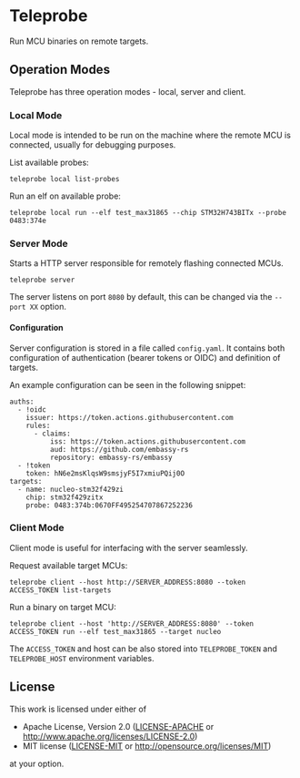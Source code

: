 # Teleprobe

Run MCU binaries on remote targets.

## Operation Modes
Teleprobe has three operation modes - local, server and client.

### Local Mode
Local mode is intended to be run on the machine where the remote MCU is connected, usually for debugging purposes.

List available probes:
```
teleprobe local list-probes
```

Run an elf on available probe:
```
teleprobe local run --elf test_max31865 --chip STM32H743BITx --probe 0483:374e
```

### Server Mode
Starts a HTTP server responsible for remotely flashing connected MCUs.

```
teleprobe server
```

The server listens on port `8080` by default, this can be changed via the `--port XX` option.

#### Configuration
Server configuration is stored in a file called `config.yaml`. It contains both configuration of authentication (bearer tokens or OIDC) and definition of targets.

An example configuration can be seen in the following snippet:
```
auths:
  - !oidc
    issuer: https://token.actions.githubusercontent.com
    rules:
      - claims:
          iss: https://token.actions.githubusercontent.com
          aud: https://github.com/embassy-rs
          repository: embassy-rs/embassy
  - !token
    token: hN6e2msKlqsW9smsjyF5I7xmiuPQij0O
targets:
  - name: nucleo-stm32f429zi
    chip: stm32f429zitx
    probe: 0483:374b:0670FF495254707867252236
```

### Client Mode
Client mode is useful for interfacing with the server seamlessly.

Request available target MCUs:
```
teleprobe client --host http://SERVER_ADDRESS:8080 --token ACCESS_TOKEN list-targets
```

Run a binary on target MCU:
```
teleprobe client --host 'http://SERVER_ADDRESS:8080' --token ACCESS_TOKEN run --elf test_max31865 --target nucleo
```

The `ACCESS_TOKEN` and host can be also stored into `TELEPROBE_TOKEN` and `TELEPROBE_HOST` environment variables.

## License

This work is licensed under either of

- Apache License, Version 2.0 ([LICENSE-APACHE](LICENSE-APACHE) or
  <http://www.apache.org/licenses/LICENSE-2.0>)
- MIT license ([LICENSE-MIT](LICENSE-MIT) or <http://opensource.org/licenses/MIT>)

at your option.

